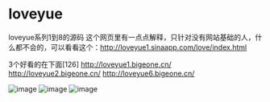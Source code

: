 # loveyue
loveyue系列1到8的源码
这个网页里有一点点解释，只针对没有网站基础的人，什么都不会的，可以看看这个：<a href='http://loveyue1.sinaapp.com/love/index.html' target="_blank">http://loveyue1.sinaapp.com/love/index.html</a>

3个好看的在下面[126]
http://loveyue1.bigeone.cn/
http://loveyue2.bigeone.cn/
http://loveyue6.bigeone.cn/

![image](https://github.com/RTcui/loveyue/assets/103620369/4c22f34e-8fdc-41d6-95e4-027ee1646b59)
![image](https://github.com/RTcui/loveyue/assets/103620369/55e2abdb-5e15-4141-886e-9dac1d3b4a62)
![image](https://github.com/RTcui/loveyue/assets/103620369/87ba7a7d-1a70-4d4b-8caf-5d0fccf46e47)
